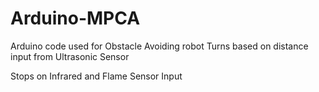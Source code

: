 # Arduino-MPCA
Arduino code used for Obstacle Avoiding robot 
Turns based on distance input from Ultrasonic Sensor

Stops on Infrared and Flame Sensor Input
